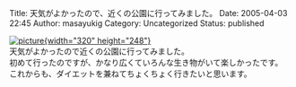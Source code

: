 Title: 天気がよかったので、近くの公園に行ってみました。
Date: 2005-04-03 22:45
Author: masayukig
Category: Uncategorized
Status: published

[![picture](http://lunatic.xrea.jp/mt/archives/DSC_0085s-thumb.JPG){width="320"
height="248"}](http://lunatic.xrea.jp/mt/archives/DSC_0085s.html)  
天気がよかったので近くの公園に行ってみました。  
初めて行ったのですが、かなり広くていろんな生き物がいて楽しかったです。  
これからも、ダイエットを兼ねてちょくちょく行きたいと思います。
